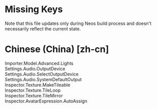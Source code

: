 # Missing Keys
Note that this file updates only during Neos build process and doesn't necessarily reflect the current state.

# Chinese (China) [zh-cn]
Importer.Model.Advanced.Lights  
Settings.Audio.OutputDevice  
Settings.Audio.SelectOutputDevice  
Settings.Audio.SystemDefaultOutput  
Inspector.Texture.MakeTileable  
Inspector.Texture.TileLoop  
Inspector.Texture.TileMirror  
Inspector.AvatarExpression.AutoAssign  

